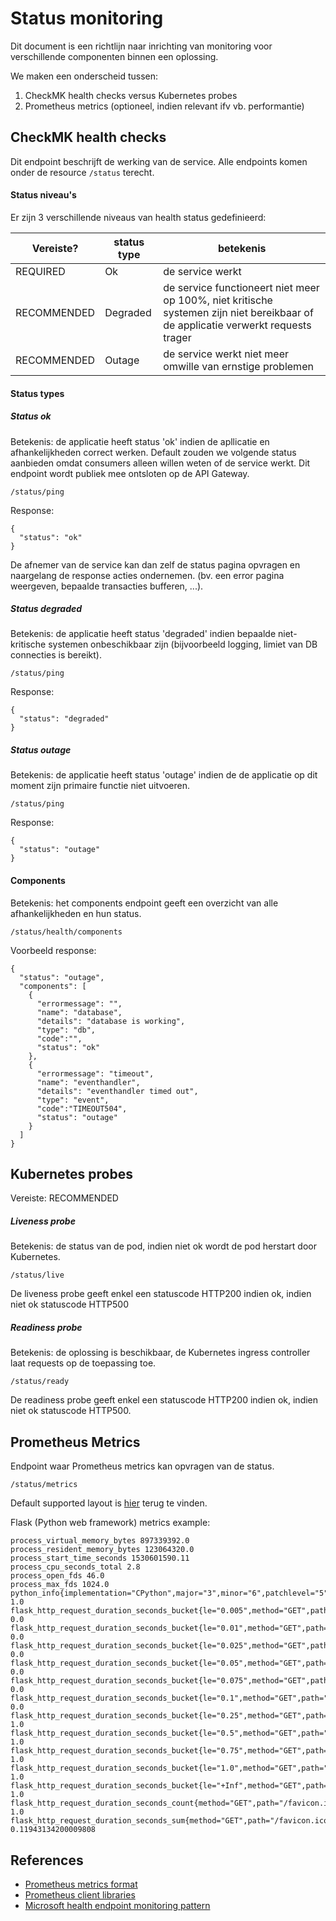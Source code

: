 # Status monitoring

Dit document is een richtlijn naar inrichting van monitoring voor verschillende componenten binnen een oplossing.

We maken een onderscheid tussen:
1) CheckMK health checks versus Kubernetes probes
2) Prometheus metrics (optioneel, indien relevant ifv vb. performantie)


## CheckMK health checks
Dit endpoint beschrijft de werking van de service.
Alle endpoints komen onder de resource `/status` terecht.

#### Status niveau's
Er zijn 3 verschillende niveaus van health status gedefinieerd:

Vereiste?|status type|betekenis
-------|-------|-------
REQUIRED|Ok|de service werkt
RECOMMENDED|Degraded|de service functioneert niet meer op 100%, niet kritische systemen zijn niet bereikbaar of de applicatie verwerkt requests trager
RECOMMENDED|Outage|de service werkt niet meer omwille van ernstige problemen

#### Status types

##### Status ok

Betekenis: de applicatie heeft status 'ok' indien de apllicatie en afhankelijkheden correct werken.
Default zouden we volgende status aanbieden omdat consumers alleen willen weten of de service werkt. Dit endpoint wordt publiek mee ontsloten op de API Gateway.
```
/status/ping
```
Response:
```
{
  "status": "ok"
}
```
De afnemer van de service kan dan zelf de status pagina opvragen en naargelang de response acties ondernemen. (bv. een error pagina weergeven, bepaalde transacties bufferen, ...).


##### Status degraded
Betekenis: de applicatie heeft status 'degraded' indien bepaalde niet-kritische systemen onbeschikbaar zijn (bijvoorbeeld logging, limiet van DB connecties is bereikt).
```
/status/ping
```
Response:
```
{
  "status": "degraded"
}
```
#####  Status outage
Betekenis: de applicatie heeft status 'outage' indien de de applicatie op dit moment zijn primaire functie niet uitvoeren.
```
/status/ping
```
Response:
```
{
  "status": "outage"
}
```

#### Components
Betekenis: het components endpoint geeft een overzicht van alle afhankelijkheden en hun status.

```
/status/health/components
```
Voorbeeld response:
```
{
  "status": "outage",
  "components": [
    {
      "errormessage": "",
      "name": "database",
      "details": "database is working",
      "type": "db",
      "code":"",
      "status": "ok"
    },
    {
      "errormessage": "timeout",
      "name": "eventhandler",
      "details": "eventhandler timed out",
      "type": "event",
      "code":"TIMEOUT504",
      "status": "outage"
    }
  ]
}
```
## Kubernetes probes

Vereiste: RECOMMENDED

#####  Liveness probe

Betekenis: de status van de pod, indien niet ok wordt de pod herstart door Kubernetes.

```
/status/live
```

De liveness probe geeft enkel een statuscode HTTP200 indien ok, indien niet ok statuscode HTTP500

#####  Readiness probe

Betekenis: de oplossing is beschikbaar, de Kubernetes ingress controller laat requests op de toepassing toe.

```
/status/ready
```

De readiness probe geeft enkel een statuscode HTTP200 indien ok, indien niet ok statuscode HTTP500.


## Prometheus Metrics
Endpoint waar Prometheus metrics kan opvragen van de status.
```
/status/metrics
```
Default supported layout is [hier](#prometheus-metrics-format) terug te vinden.

Flask (Python web framework) metrics example:
```
process_virtual_memory_bytes 897339392.0
process_resident_memory_bytes 123064320.0
process_start_time_seconds 1530601590.11
process_cpu_seconds_total 2.8
process_open_fds 46.0
process_max_fds 1024.0
python_info{implementation="CPython",major="3",minor="6",patchlevel="5",version="3.6.5"} 1.0
flask_http_request_duration_seconds_bucket{le="0.005",method="GET",path="/favicon.ico",status="404"} 0.0
flask_http_request_duration_seconds_bucket{le="0.01",method="GET",path="/favicon.ico",status="404"} 0.0
flask_http_request_duration_seconds_bucket{le="0.025",method="GET",path="/favicon.ico",status="404"} 0.0
flask_http_request_duration_seconds_bucket{le="0.05",method="GET",path="/favicon.ico",status="404"} 0.0
flask_http_request_duration_seconds_bucket{le="0.075",method="GET",path="/favicon.ico",status="404"} 0.0
flask_http_request_duration_seconds_bucket{le="0.1",method="GET",path="/favicon.ico",status="404"} 0.0
flask_http_request_duration_seconds_bucket{le="0.25",method="GET",path="/favicon.ico",status="404"} 1.0
flask_http_request_duration_seconds_bucket{le="0.5",method="GET",path="/favicon.ico",status="404"} 1.0
flask_http_request_duration_seconds_bucket{le="0.75",method="GET",path="/favicon.ico",status="404"} 1.0
flask_http_request_duration_seconds_bucket{le="1.0",method="GET",path="/favicon.ico",status="404"} 1.0
flask_http_request_duration_seconds_bucket{le="+Inf",method="GET",path="/favicon.ico",status="404"} 1.0
flask_http_request_duration_seconds_count{method="GET",path="/favicon.ico",status="404"} 1.0
flask_http_request_duration_seconds_sum{method="GET",path="/favicon.ico",status="404"} 0.11943134200009808
```

## References
- <a name="prometheus-metrics-format"/>[Prometheus metrics format](https://github.com/prometheus/docs/blob/master/content/docs/instrumenting/exposition_formats.md)
- [Prometheus client libraries](https://prometheus.io/docs/instrumenting/clientlibs/)
- [Microsoft health endpoint monitoring pattern](https://docs.microsoft.com/en-us/azure/architecture/patterns/health-endpoint-monitoring)


